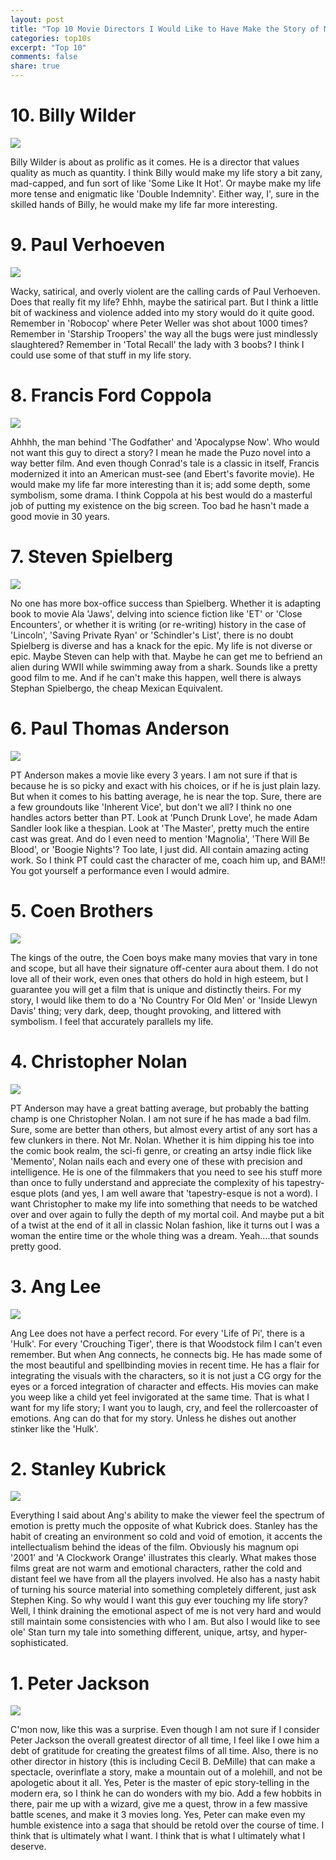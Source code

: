 ```yaml
---
layout: post
title: "Top 10 Movie Directors I Would Like to Have Make the Story of My Life"
categories: top10s
excerpt: "Top 10"
comments: false
share: true
---
```




# 10. Billy Wilder

![](http://www.rowthree.com/wp-content/uploads/2011/09/Billy-Wilder.jpg)




Billy Wilder is about as prolific as it comes. He is a director that values quality as much as quantity. I think Billy would make my life story a bit zany, mad-capped, and fun sort of like 'Some Like It Hot'. Or maybe make my life more tense and enigmatic like 'Double Indemnity'. Either way, I', sure in the skilled hands of Billy, he would make my life far more interesting.







# 9. Paul Verhoeven

![](http://www.popoptiq.com/wp-content/uploads/2014/02/Verhoeven.jpg)


Wacky, satirical, and overly violent are the calling cards of Paul Verhoeven. Does that really fit my life? Ehhh, maybe the satirical part. But I think a little bit of wackiness and violence added into my story would do it quite good. Remember in 'Robocop' where Peter Weller was shot about 1000 times? Remember in 'Starship Troopers' the way all the bugs were just mindlessly slaughtered? Remember in 'Total Recall' the lady with 3 boobs? I think I could use some of that stuff in my life story.





# 8. Francis Ford Coppola

![](http://vignette4.wikia.nocookie.net/mst3k/images/d/d5/MST3k-_Francis_Ford_Coppola.jpg/revision/latest?cb=20141129180635)


Ahhhh, the man behind 'The Godfather' and 'Apocalypse Now'. Who would not want this guy to direct a story? I mean he made the Puzo novel into a way better film. And even though Conrad's tale is a classic in itself, Francis modernized it into an American must-see (and Ebert's favorite movie). He would make my life far more interesting than it is; add some depth, some symbolism, some drama. I think Coppola at his best would do a masterful job of putting my existence on the big screen. Too bad he hasn't made a good movie in 30 years.  



# 7. Steven Spielberg


![](http://thecommittedindian.com/wp-content/uploads/2013/06/Steven-Spielberg.jpg)


No one has more box-office success than Spielberg. Whether it is adapting book to movie Ala 'Jaws', delving into science fiction like 'ET' or 'Close Encounters', or whether it is writing (or re-writing) history in the case of 'Lincoln', 'Saving Private Ryan' or 'Schindler's List', there is no doubt Spielberg is diverse and has a knack for the epic. My life is not diverse or epic. Maybe Steven can help with that. Maybe he can get me to befriend an alien during WWII while swimming away from a shark. Sounds like a pretty good film to me. And if he can't make this happen, well there is always Stephan Spielbergo, the cheap Mexican Equivalent. 





# 6.  Paul Thomas Anderson

![](http://www.joblo.com/newsimages1/ptcb.jpg)



PT Anderson makes a movie like every 3 years. I am not sure if that is because he is so picky and exact with his choices, or if he is just plain lazy. But when it comes to his batting average, he is near the top. Sure, there are a few groundouts like 'Inherent Vice', but don't we all? I think no one handles actors better than PT. Look at 'Punch Drunk Love', he made Adam Sandler look like a thespian. Look at 'The Master', pretty much the entire cast was great. And do I even need to mention 'Magnolia', 'There Will Be Blood', or 'Boogie Nights'? Too late, I just did. All contain amazing acting work. So I think PT could cast the character of me, coach him up, and BAM!! You got yourself a performance even I would admire.





# 5. Coen Brothers


![](http://www.thecinemaholic.com/wp-content/uploads/2015/06/Coen-Brothers.jpg)


The kings of the outre, the Coen boys make many movies that vary in tone and scope, but all have their signature off-center aura about them. I do not love all of their work, even ones that others do hold in high esteem, but I guarantee you will get a film that is unique and distinctly theirs. For my story, I would like them to do a 'No Country For Old Men' or 'Inside Llewyn Davis' thing; very dark, deep, thought provoking, and littered with symbolism. I feel that accurately parallels my life.






# 4. Christopher Nolan

![](https://randyshaffer.files.wordpress.com/2013/10/director-christopher-nolan-in-the-dark-knight-rises-2012-movie-image-2.jpg)


PT Anderson may have a great batting average, but probably the batting champ is one Christopher Nolan. I am not sure if he has made a bad film. Sure, some are better than others, but almost every artist of any sort has a few clunkers in there. Not Mr. Nolan. Whether it is him dipping his toe into the comic book realm, the sci-fi genre, or creating an artsy indie flick like 'Memento', Nolan nails each and every one of these with precision and intelligence. He is one of the filmmakers that you need to see his stuff more than once to fully understand and appreciate the complexity of his tapestry-esque plots (and yes, I am well aware that 'tapestry-esque is not a word). I want Christopher to make my life into something that needs to be watched over and over again to fully the depth of my mortal coil. And maybe put a bit of a twist at the end of it all in classic Nolan fashion, like it turns out I was a woman the entire time or the whole thing was a dream. Yeah....that sounds pretty good.







# 3. Ang Lee

![](http://static.srcdn.com/wp-content/uploads/Ang-Lee-3D-Life-of-Pi.jpg)



Ang Lee does not have a perfect record. For every 'Life of Pi', there is a 'Hulk'. For every 'Crouching Tiger', there is that Woodstock film I can't even remember. But when Ang connects, he connects big. He has made some of the most beautiful and spellbinding movies in recent time. He has a flair for integrating the visuals with the characters, so it is not just a CG orgy for the eyes or a forced integration of character and effects. His movies can make you weep like a child yet feel invigorated at the same time. That is what I want for my life story; I want you to laugh, cry, and feel the rollercoaster of emotions. Ang can do that for my story. Unless he dishes out another stinker like the 'Hulk'.




# 2. Stanley Kubrick

![](http://static1.squarespace.com/static/56f1b3e64c2f85b03ad82c2e/56fabe282b8ddeb95b55af85/56fac1842eeb814921bdb548/1460366581500/Stanley-Kubrick.png?format=1000w)


Everything I said about Ang's ability to make the viewer feel the spectrum of emotion is pretty much the opposite of what Kubrick does. Stanley has the habit of creating an environment so cold and void of emotion, it accents the intellectualism behind the ideas of the film. Obviously his magnum opi '2001' and 'A Clockwork Orange' illustrates this clearly. What makes those films great are not warm and emotional characters, rather the cold and distant feel we have from all the players involved. He also has a nasty habit of turning his source material into something completely different, just ask Stephen King. So why would I want this guy ever touching my life story? Well, I think draining the emotional aspect of me is not very hard and would still maintain some consistencies with who I am. But also I would like to see ole' Stan turn my tale into something different, unique, artsy, and hyper-sophisticated. 




# 1. Peter Jackson


![](http://moviemarker.co.uk/wp-content/uploads/2013/10/peter-jackson.jpg)


C'mon now, like this was a surprise. Even though I am not sure if I consider Peter Jackson the overall greatest director of all time, I feel like I owe him a debt of gratitude for creating the greatest films of all time. Also, there is no other director in history (this is including Cecil B. DeMille) that can make a spectacle, overinflate a story, make a mountain out of a molehill, and not be apologetic about it all. Yes, Peter is the master of epic story-telling in the modern era, so I think he can do wonders with my bio. Add a few hobbits in there, pair me up with a wizard, give me a quest, throw in a few massive battle scenes, and make it 3 movies long. Yes, Peter can make even my humble existence into a saga that should be retold over the course of time. I think that is ultimately what I want. I think that is what I ultimately what I deserve. 






